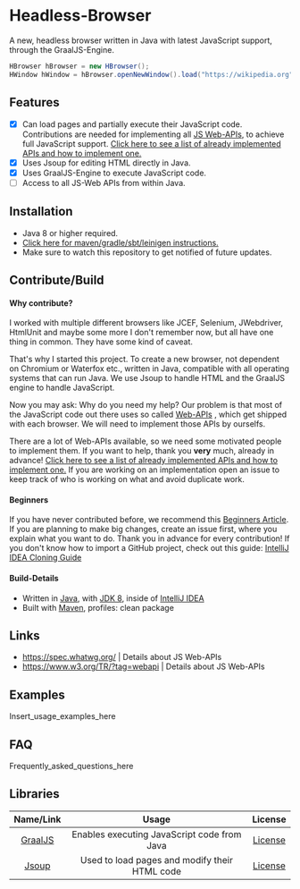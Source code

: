 # Headless-Browser

A new, headless browser written in Java with latest JavaScript support, through the GraalJS-Engine.

```java
HBrowser hBrowser = new HBrowser();
HWindow hWindow = hBrowser.openNewWindow().load("https://wikipedia.org");
```
## Features
- [x] Can load pages and partially execute their JavaScript code. Contributions are needed for implementing all [JS Web-APIs](https://developer.mozilla.org/en-US/docs/Web/API), to achieve full JavaScript support. [Click here to see a list of already implemented APIs and how to implement one.](how-to-implement-a-js-web-api.md)
- [x] Uses Jsoup for editing HTML directly in Java.
- [x] Uses GraalJS-Engine to execute JavaScript code.
- [ ] Access to all JS-Web APIs from within Java.

## Installation

- Java 8 or higher required.
- [Click here for maven/gradle/sbt/leinigen instructions.](https://jitpack.io/#Osiris-Team/Headless-Browser)
- Make sure to watch this repository to get notified of future updates.

## Contribute/Build

#### Why contribute?

I worked with multiple different browsers like JCEF, Selenium, JWebdriver,
HtmlUnit and maybe some more I don't remember now, but all have one thing in common. 
They have some kind of caveat.

That's why I started this project. To create a new browser, not dependent on Chromium or Waterfox etc., written in Java,
compatible with all operating systems that can run Java.
We use Jsoup to handle HTML and the GraalJS engine to handle JavaScript.

Now you may ask: Why do you need my help? 
Our problem is that most of the JavaScript code out there uses so called [Web-APIs](https://developer.mozilla.org/en-US/docs/Web/API)
, which get shipped with each browser.
We will need to implement those APIs by ourselfs.

There are a lot of Web-APIs available, so we need some motivated people to implement them.
If you want to help, thank you **very** much, already in advance! [Click here to see a list of already implemented APIs and how to implement one.](how-to-implement-a-js-web-api.md)
If you are working on an implementation open an issue to keep track of who is working on what and avoid duplicate work.

#### Beginners

If you have never contributed before, we recommend
this [Beginners Article](https://www.jetbrains.com/help/idea/contribute-to-projects.html). If you are planning to make
big changes, create an issue first, where you explain what you want to do. Thank you in advance for every contribution!
If you don't know how to import a GitHub project, check out this
guide: [IntelliJ IDEA Cloning Guide](https://blog.jetbrains.com/idea/2020/10/clone-a-project-from-github/)

#### Build-Details

- Written in [Java](https://java.com/),
  with [JDK 8](https://www.oracle.com/java/technologies/javase/javase-jdk8-downloads.html), inside
  of [IntelliJ IDEA](https://www.jetbrains.com/idea/)
- Built with [Maven](https://maven.apache.org/), profiles: clean package

## Links

- https://spec.whatwg.org/ | Details about JS Web-APIs
- https://www.w3.org/TR/?tag=webapi | Details about JS Web-APIs

## Examples

Insert_usage_examples_here

## FAQ

Frequently_asked_questions_here

## Libraries

| Name/Link | Usage | License |
| :-----: | :-----: | :-----: |
| [GraalJS](https://github.com/oracle/graaljs) | Enables executing JavaScript code from Java | [License](https://github.com/oracle/graaljs/blob/master/LICENSE) |
| [Jsoup](https://github.com/jhy/jsoup)      | Used to load pages and modify their HTML code      |   [License](https://github.com/jhy/jsoup/blob/master/LICENSE) |
